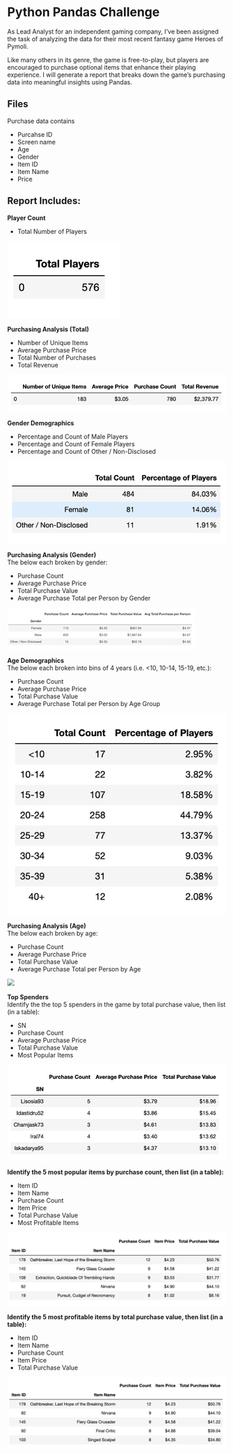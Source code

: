 # Python Pandas Challenge
As Lead Analyst for an independent gaming company, I've been assigned the task of analyzing the data for their most recent fantasy game Heroes of Pymoli. 

Like many others in its genre, the game is free-to-play, but players are encouraged to purchase optional items that enhance their playing experience. I will generate a report that breaks down the game’s purchasing data into meaningful insights using Pandas.

## Files
Purchase data contains 
- Purcahse ID
- Screen name 
- Age
- Gender
- Item ID
- Item Name
- Price

## Report Includes:
<b> Player Count </b> <br />
- Total Number of Players

![](results/total_players.png)

<b> Purchasing Analysis (Total) </b> <br />
- Number of Unique Items <br />
- Average Purchase Price <br />
- Total Number of Purchases <br />
- Total Revenue <br />

![](results/purchasing_analysis.png)

<b> Gender Demographics </b> <br />
- Percentage and Count of Male Players <br />
- Percentage and Count of Female Players <br />
- Percentage and Count of Other / Non-Disclosed <br />

![](results/gender.png)

<b> Purchasing Analysis (Gender) </b> <br />
The below each broken by gender: <br />
- Purchase Count <br />
- Average Purchase Price <br />
- Total Purchase Value <br />
- Average Purchase Total per Person by Gender <br />

![](results/puchasing_analysis_gender.png)

<b>Age Demographics </b> <br />
The below each broken into bins of 4 years (i.e. <10, 10-14, 15-19, etc.): <br />
- Purchase Count <br />
- Average Purchase Price <br />
- Total Purchase Value <br />
- Average Purchase Total per Person by Age Group <br />

![](results/age.png)

<b> Purchasing Analysis (Age) </b> <br />
The below each broken by age: <br />
- Purchase Count <br />
- Average Purchase Price <br />
- Total Purchase Value <br />
- Average Purchase Total per Person by Age <br />

![](results/puchasing_analysis_age.png)

<b> Top Spenders </b> <br />
Identify the the top 5 spenders in the game by total purchase value, then list (in a table): <br />
- SN <br />
- Purchase Count <br />
- Average Purchase Price <br />
- Total Purchase Value <br />
- Most Popular Items <br />

![](results/top_spenders.png)

<b> Identify the 5 most popular items by purchase count, then list (in a table): </b> <br />
- Item ID <br />
- Item Name <br />
- Purchase Count <br />
- Item Price <br />
- Total Purchase Value <br />
- Most Profitable Items <br />

![](results/popular_items.png)

<b> Identify the 5 most profitable items by total purchase value, then list (in a table): </b> <br />
- Item ID <br />
- Item Name <br />
- Purchase Count <br />
- Item Price <br />
- Total Purchase Value <br />

![](results/profitable_items.png)

